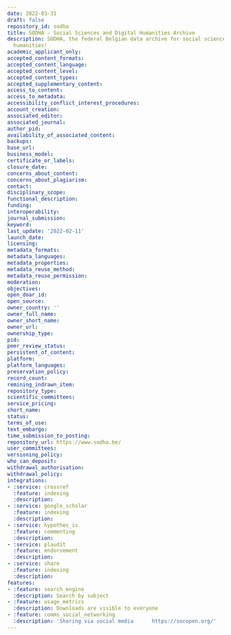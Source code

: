 ```yaml
---
date: 2022-03-31
draft: false
repository_id: sodha
title: SODHA – Social Sciences and Digital Humanities Archive
description: SODHA, the federal Belgian data archive for social sciences and the digital
  humanities!
academic_applicant_only:
accepted_content_formats:
accepted_content_language:
accepted_content_level:
accepted_content_types:
accepted_supplementary_content:
access_to_content:
access_to_metadata:
accessibility_conflict_interest_procedures:
account_creation:
associated_editor:
associated_journal:
author_pid:
availability_of_associated_content:
backups:
base_url:
business_model:
certificate_or_labels:
closure_date:
concerns_about_content:
concerns_about_plagiarism:
contact:
disciplinary_scope:
functional_description:
funding:
interoperability:
journal_submission:
keyword:
last_update: '2022-02-11'
launch_date:
licensing:
metadata_formats:
metadata_languages:
metadata_properties:
metadata_reuse_method:
metadata_reuse_permission:
moderation:
objectives:
open_doar_id:
open_source:
owner_country: ''
owner_full_name:
owner_short_name:
owner_url:
ownership_type:
pid:
peer_review_status:
persistent_of_content:
platform:
platform_languages:
preservation_policy:
record_count:
remining_indrawn_item:
repository_type:
scientific_committees:
service_pricing:
short_name:
status:
terms_of_use:
text_embargo:
time_submission_to_posting:
repository_url: https://www.sodha.be/
user_committees:
versioning_policy:
who_can_deposit:
withdrawal_authorisation:
withdrawal_policy:
integrations:
- :service: crossref
  :feature: indexing
  :description:
- :service: google_scholar
  :feature: indexing
  :description:
- :service: hypothes_is
  :feature: commenting
  :description:
- :service: plaudit
  :feature: endorsement
  :description:
- :service: share
  :feature: indexing
  :description:
features:
- :feature: search_engine
  :description: Search by subject
- :feature: usage_metrics
  :description: Downloads are visible to everyone
- :feature: comms_social_networking
  :description: 'Sharing via social media      https://socopen.org/'
---
```



